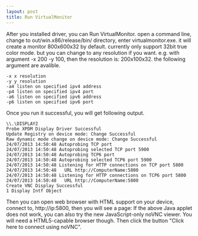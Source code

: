 ```yaml
---
layout: post
title: Run VirtualMonitor
---
```

After you installed driver, you can Run VirtualMonitor. open a command line, change to out/win.x86/release/bin/ directory, enter virtualmonitor.exe. it will create a monitor 800x600x32 by default. currently only support 32bit true color mode. but you can change to any resolution if you want. e.g. with argument -x 200 -y 100, then the resolution is: 200x100x32. the following argument are avalible.

 ```
-x x resolution
-y y resolution
-a4 listen on specified ipv4 address
-p4 listen on specified ipv4 port
-a6 listen on specified ipv6 address
-p6 listen on specified ipv6 port
 ```

Once you run it successful, you will get following output. 


 ```
 \\.\DISPLAY2
 Probe XPDM Display Driver Successful
 Update Registry on device mode: Change Successful
 Raw dynamic mode change on device mode: Change Successful
 24/07/2013 14:50:48 Autoprobing TCP port
 24/07/2013 14:50:48 Autoprobing selected TCP port 5900
 24/07/2013 14:50:48 Autoprobing TCP6 port
 24/07/2013 14:50:48 Autoprobing selected TCP6 port 5900
 24/07/2013 14:50:48 Listening for HTTP connections on TCP port 5800
 24/07/2013 14:50:48   URL http://ComputerName:5800
 24/07/2013 14:50:48 Listening for HTTP connections on TCP6 port 5800
 24/07/2013 14:50:48   URL http://ComputerName:5800
 Create VNC Display Successful
 1 Display Intf Object
 ```

Then you can open web browser with HTML support on your device, connect to, http://ip:5800, then you will see a page:
If the above Java applet does not work, you can also try the new JavaScript-only noVNC viewer. You will need a HTML5-capable browser though. 
Then click the button "Click here to connect using noVNC".
